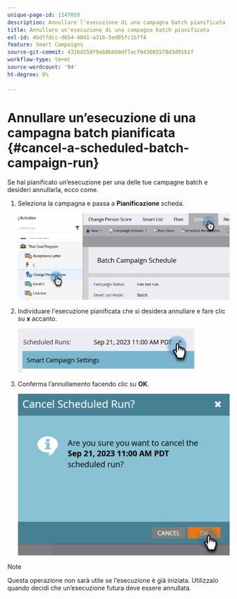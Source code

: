 ```yaml
---
unique-page-id: 1147058
description: Annullare l’esecuzione di una campagna batch pianificata - Documenti Marketo - Documentazione del prodotto
title: Annullare un’esecuzione di una campagna batch pianificata
exl-id: 4bdffdcc-d654-40d1-a316-5ed05fc1b7f4
feature: Smart Campaigns
source-git-commit: 431bd258f9a68bbb9df7acf043085578d3d91b1f
workflow-type: tm+mt
source-wordcount: '94'
ht-degree: 0%

---
```


# Annullare un’esecuzione di una campagna batch pianificata {#cancel-a-scheduled-batch-campaign-run}

Se hai pianificato un’esecuzione per una delle tue campagne batch e desideri annullarla, ecco come.

1. Seleziona la campagna e passa a **Pianificazione** scheda.

   ![](assets/cancel-a-scheduled-batch-campaign-run-1.png)

1. Individuare l&#39;esecuzione pianificata che si desidera annullare e fare clic su **x** accanto.

   ![](assets/cancel-a-scheduled-batch-campaign-run-2.png)

1. Conferma l’annullamento facendo clic su **OK**.

   ![](assets/cancel-a-scheduled-batch-campaign-run-3.png)

>[!NOTE]
>
>Questa operazione non sarà utile se l’esecuzione è già iniziata. Utilizzalo quando decidi che un’esecuzione futura deve essere annullata.
